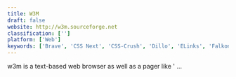 ```yaml
---
title: W3M
draft: false 
website: http://w3m.sourceforge.net
classification: ['']
platform: ['Web']
keywords: ['Brave', 'CSS Next', 'CSS-Crush', 'Dillo', 'ELinks', 'Falkon', 'GNU IceCat', 'Less', 'Lynx', 'Min', 'Pale Moon', 'Stylecow', 'Termlets', 'Tor Browser', 'Ungoogled Chromium', 'Waterfox', 'qutebrowser']
---
```

w3m is a text-based web browser as well as a pager like ' ...